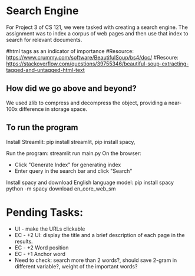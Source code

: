 # Search Engine

For Project 3 of CS 121, we were tasked with creating a search engine. The assignment was to index a corpus of web pages and then use that index to search for relevant documents.

#html tags as an indicator of importance
#Resource: https://www.crummy.com/software/BeautifulSoup/bs4/doc/
#Resoure: https://stackoverflow.com/questions/39755346/beautiful-soup-extracting-tagged-and-untagged-html-text

## How did we go above and beyond?

We used zlib to compress and decompress the object, providing a near-100x difference in storage space.


## To run the program
Install Streamlit: pip install streamlit, pip install spacy,

Run the program: streamlit run main.py
On the browser: 
- Click "Generate Index" for generating index
- Enter query in the search bar and click "Search"


Install spacy and download English language model:
    pip install spacy
    python -m spacy download en_core_web_sm

# Pending Tasks:
- UI - make the URLs clickable
- EC - +2 UI: display the title and a brief description of each page in the results.
- EC - +2 Word position
- EC - +1 Anchor word
- Need to check: search more than 2 words?, should save 2-gram in different variable?, weight of the important words?
